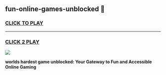 
## fun-online-games-unblocked 👋
<h3>
<a href="https://premium.freeplayer.one?title=fun-online-games-unblocked&ref=14F">CLICK TO PLAY</a></h3>
<hr>

<h3>
<a href="https://premium.freeplayer.one?title=fun-online-games-unblocked&ref=14F">CLICK 2 PLAY</a>
  
</h3>

<a href="https://premium.freeplayer.one?title=fun-online-games-unblocked&ref=12F/"><img src="https://clearcache.store/games.png"></a>


**worlds hardest game unblocked: Your Gateway to Fun and Accessible Online Gaming**
